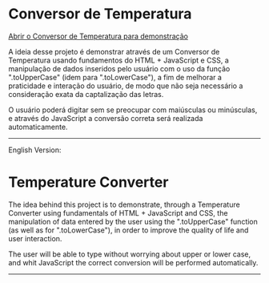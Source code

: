 # Conversor de Temperatura

<a href="https://guipupoalves.github.io/projeto-conversor-de-temperatura/"> Abrir o Conversor de Temperatura para demonstração </a>
 
 A ideia desse projeto é demonstrar através de um Conversor de Temperatura usando fundamentos do HTML + JavaScript e CSS, a manipulação de dados inseridos pelo usuário com o uso da função ".toUpperCase" (idem para ".toLowerCase"), a fim de melhorar a praticidade e interação do usuário, de modo que não seja necessário a consideração exata da captalização das letras.

 O usuário poderá digitar sem se preocupar com maiúsculas ou minúsculas, e através do JavaScript a conversão correta será realizada automaticamente.

-------------------------------------------------------

 English Version:
# Temperature Converter

The idea behind ​​this project is to demonstrate, through a Temperature Converter using fundamentals of HTML + JavaScript and CSS, the manipulation of data entered by the user using the ".toUpperCase" function (as well as for ".toLowerCase"), in order to improve the quality of life and user interaction.

 The user will be able to type without worrying about upper or lower case, and whit JavaScript the correct conversion will be performed automatically.

 -------------------------------------------------------
